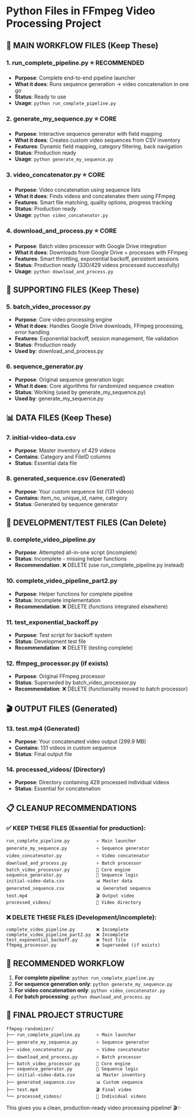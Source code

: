 # Python Files in FFmpeg Video Processing Project

## 🎯 **MAIN WORKFLOW FILES** (Keep These)

### **1. run_complete_pipeline.py** ⭐ **RECOMMENDED**
- **Purpose**: Complete end-to-end pipeline launcher
- **What it does**: Runs sequence generation → video concatenation in one go
- **Status**: Ready to use
- **Usage**: `python run_complete_pipeline.py`

### **2. generate_my_sequence.py** ⭐ **CORE**
- **Purpose**: Interactive sequence generator with field mapping
- **What it does**: Creates custom video sequences from CSV inventory
- **Features**: Dynamic field mapping, category filtering, back navigation
- **Status**: Production ready
- **Usage**: `python generate_my_sequence.py`

### **3. video_concatenator.py** ⭐ **CORE**
- **Purpose**: Video concatenation using sequence lists
- **What it does**: Finds videos and concatenates them using FFmpeg
- **Features**: Smart file matching, quality options, progress tracking
- **Status**: Production ready
- **Usage**: `python video_concatenator.py`

### **4. download_and_process.py** ⭐ **CORE**
- **Purpose**: Batch video processor with Google Drive integration
- **What it does**: Downloads from Google Drive + processes with FFmpeg
- **Features**: Smart throttling, exponential backoff, persistent sessions
- **Status**: Production ready (330/429 videos processed successfully)
- **Usage**: `python download_and_process.py`

## 🔧 **SUPPORTING FILES** (Keep These)

### **5. batch_video_processor.py**
- **Purpose**: Core video processing engine
- **What it does**: Handles Google Drive downloads, FFmpeg processing, error handling
- **Features**: Exponential backoff, session management, file validation
- **Status**: Production ready
- **Used by**: download_and_process.py

### **6. sequence_generator.py**
- **Purpose**: Original sequence generation logic
- **What it does**: Core algorithms for randomized sequence creation
- **Status**: Working (used by generate_my_sequence.py)
- **Used by**: generate_my_sequence.py

## 📊 **DATA FILES** (Keep These)

### **7. initial-video-data.csv**
- **Purpose**: Master inventory of 429 videos
- **Contains**: Category and FileID columns
- **Status**: Essential data file

### **8. generated_sequence.csv** (Generated)
- **Purpose**: Your custom sequence list (131 videos)
- **Contains**: item_no, unique_id, name, category
- **Status**: Generated by sequence generator

## 🧪 **DEVELOPMENT/TEST FILES** (Can Delete)

### **9. complete_video_pipeline.py**
- **Purpose**: Attempted all-in-one script (incomplete)
- **Status**: Incomplete - missing helper functions
- **Recommendation**: ❌ DELETE (use run_complete_pipeline.py instead)

### **10. complete_video_pipeline_part2.py**
- **Purpose**: Helper functions for complete pipeline
- **Status**: Incomplete implementation
- **Recommendation**: ❌ DELETE (functions integrated elsewhere)

### **11. test_exponential_backoff.py**
- **Purpose**: Test script for backoff system
- **Status**: Development test file
- **Recommendation**: ❌ DELETE (testing complete)

### **12. ffmpeg_processor.py** (if exists)
- **Purpose**: Original FFmpeg processor
- **Status**: Superseded by batch_video_processor.py
- **Recommendation**: ❌ DELETE (functionality moved to batch processor)

## 🎬 **OUTPUT FILES** (Generated)

### **13. test.mp4** (Generated)
- **Purpose**: Your concatenated video output (299.9 MB)
- **Contains**: 131 videos in custom sequence
- **Status**: Final output file

### **14. processed_videos/** (Directory)
- **Purpose**: Directory containing 429 processed individual videos
- **Status**: Essential for concatenation

## 📋 **CLEANUP RECOMMENDATIONS**

### ✅ **KEEP THESE FILES** (Essential for production):
```
run_complete_pipeline.py          ⭐ Main launcher
generate_my_sequence.py           ⭐ Sequence generator  
video_concatenator.py             ⭐ Video concatenator
download_and_process.py           ⭐ Batch processor
batch_video_processor.py          🔧 Core engine
sequence_generator.py             🔧 Sequence logic
initial-video-data.csv            📊 Master data
generated_sequence.csv            📊 Generated sequence
test.mp4                          🎬 Output video
processed_videos/                 📁 Video directory
```

### ❌ **DELETE THESE FILES** (Development/incomplete):
```
complete_video_pipeline.py        ❌ Incomplete
complete_video_pipeline_part2.py  ❌ Incomplete  
test_exponential_backoff.py       ❌ Test file
ffmpeg_processor.py               ❌ Superseded (if exists)
```

## 🚀 **RECOMMENDED WORKFLOW**

1. **For complete pipeline**: `python run_complete_pipeline.py`
2. **For sequence generation only**: `python generate_my_sequence.py`
3. **For video concatenation only**: `python video_concatenator.py`
4. **For batch processing**: `python download_and_process.py`

## 📁 **FINAL PROJECT STRUCTURE**
```
ffmpeg-randomizer/
├── run_complete_pipeline.py      ⭐ Main launcher
├── generate_my_sequence.py       ⭐ Sequence generator
├── video_concatenator.py         ⭐ Video concatenator  
├── download_and_process.py       ⭐ Batch processor
├── batch_video_processor.py      🔧 Core engine
├── sequence_generator.py         🔧 Sequence logic
├── initial-video-data.csv        📊 Master inventory
├── generated_sequence.csv        📊 Custom sequence
├── test.mp4                      🎬 Final video
└── processed_videos/             📁 Individual videos
```

This gives you a clean, production-ready video processing pipeline! 🎬✨
